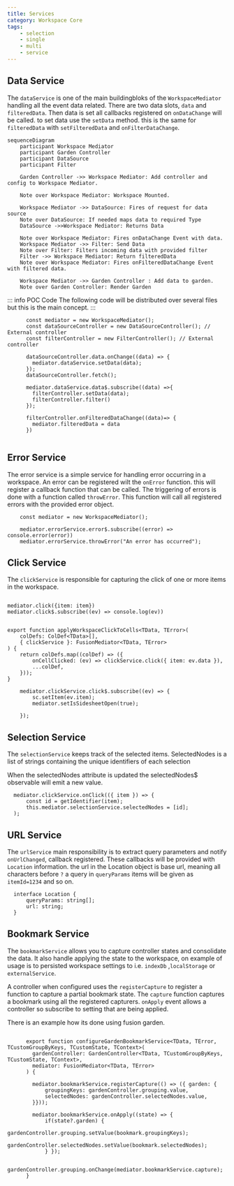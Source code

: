 ```yaml
---
title: Services
category: Workspace Core
tags:
    - selection
    - single
    - multi
    - service
---
```


## Data Service

The `dataService` is one of the main buildingbloks of the `WorkspaceMediator` handling all the event data related. There are two data slots, `data` and `filteredData`.
Then data is set all callbacks registered on `onDataChange` will be called. to set data use the `setData` method. this is the same for `filteredData` with `setFilteredData` and `onFilterDataChange`.

```mermaid
sequenceDiagram
    participant Workspace Mediator
    participant Garden Controller
    participant DataSource
    participant Filter

    Garden Controller ->> Workspace Mediator: Add controller and config to Workspace Mediator.

    Note over Workspace Mediator: Workspace Mounted.

    Workspace Mediator ->> DataSource: Fires of request for data source
    Note over DataSource: If needed maps data to required Type
    DataSource ->>Workspace Mediator: Returns Data

    Note over Workspace Mediator: Fires onDataChange Event with data.
    Workspace Mediator ->> Filter: Send Data
    Note over Filter: Filters incoming data with provided filter
    Filter ->> Workspace Mediator: Return filteredData
    Note over Workspace Mediator: Fires onFilteredDataChange Event with filtered data.

    Workspace Mediator ->> Garden Controller : Add data to garden.
    Note over Garden Controller: Render Garden
```

::: info POC Code
The following code will be distributed over several files but this is the main concept.
:::

```TS
      const mediator = new WorkspaceMediator();
      const dataSourceController = new DataSourceController(); // External controller
      const filterController = new FilterController(); // External controller

      dataSourceController.data.onChange((data) => {
        mediator.dataService.setData(data);
      });
      dataSourceController.fetch();

      mediator.dataService.data$.subscribe((data) =>{
        filterController.setData(data);
        filterController.filter()
      });

      filterController.onFilteredDataChange((data)=> {
        mediator.filteredData = data
      })


```

## Error Service

The error service is a simple service for handling error occurring in a workspace. An error can be registered wilt the `onError` function. this will register a callback function that can be called. The triggering of errors is done with a function called `throwError`. This function will call all registered errors with the provided error object.

```TS
    const mediator = new WorkspaceMediator();

    mediator.errorService.error$.subscribe((error) => console.error(error))
    mediator.errorService.throwError("An error has occurred");
```

## Click Service

The `clickService` is responsible for capturing the click of one or more items in the workspace.

```TS

mediator.click({item: item})
mediator.click$.subscribe((ev) => console.log(ev))


export function applyWorkspaceClickToCells<TData, TError>(
    colDefs: ColDef<TData>[],
    { clickService }: FusionMediator<TData, TError>
) {
    return colDefs.map((colDef) => ({
        onCellClicked: (ev) => clickService.click({ item: ev.data }),
        ...colDef,
    }));
}

```

```TS
    mediator.clickService.click$.subscribe((ev) => {
        sc.setItem(ev.item);
        mediator.setIsSidesheetOpen(true);

    });
```

## Selection Service

The `selectionService` keeps track of the selected items. SelectedNodes is a list of strings containing the unique identifiers of each selection

When the selectedNodes attribute is updated the selectedNodes$ observable will emit a new value.

```TS
  mediator.clickService.onClick(({ item }) => {
      const id = getIdentifier(item);
      this.mediator.selectionService.selectedNodes = [id];
  );

```

## URL Service

The `urlService` main responsibility is to extract query parameters and notify `onUrlChanged`, callback registered. These callbacks will be provided with `Location` information.
the url in the Location object is base url, meaning all characters before `?` a query in `queryParams` items will be given as `itemId=1234` and so on.

```TS
  interface Location {
      queryParams: string[];
      url: string;
  }
```

## Bookmark Service

The `bookmarkService` allows you to capture controller states and consolidate the data. It also handle applying the state to the workspace, on example of usage is to persisted workspace settings to i.e. `indexDb` ,`localStorage` or `externalService`.

A controller when configured uses the `registerCapture` to register a function to capture a partial bookmark state. The `capture` function captures a bookmark using all the registered capturers. `onApply` event allows a controller so subscribe to setting that are being applied.

There is an example how its done using fusion garden.

```TS

      export function configureGardenBookmarkService<TData, TError, TCustomGroupByKeys, TCustomState, TContext>(
        gardenController: GardenController<TData, TCustomGroupByKeys, TCustomState, TContext>,
        mediator: FusionMediator<TData, TError>
      ) {

        mediator.bookmarkService.registerCapture(() => ({ garden: {
            groupingKeys: gardenController.grouping.value,
            selectedNodes: gardenController.selectedNodes.value,
        }}));

        mediator.bookmarkService.onApply((state) => {
            if(state?.garden) {
                gardenController.grouping.setValue(bookmark.groupingKeys);
                gardenController.selectedNodes.setValue(bookmark.selectedNodes);
            } });

        gardenController.grouping.onChange(mediator.bookmarkService.capture);
      }

```
